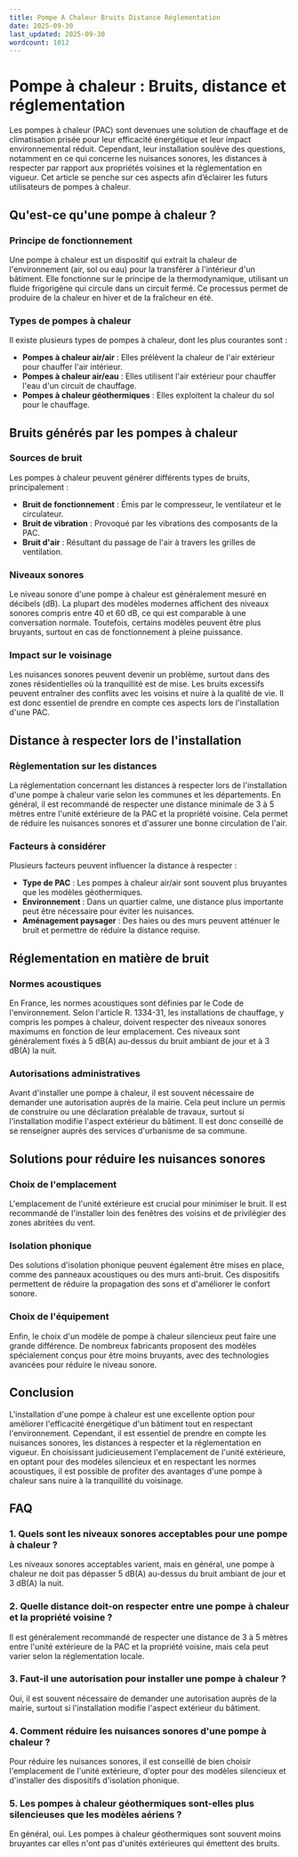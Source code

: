 ```yaml
---
title: Pompe A Chaleur Bruits Distance Réglementation
date: 2025-09-30
last_updated: 2025-09-30
wordcount: 1012
---
```


# Pompe à chaleur : Bruits, distance et réglementation

Les pompes à chaleur (PAC) sont devenues une solution de chauffage et de climatisation prisée pour leur efficacité énergétique et leur impact environnemental réduit. Cependant, leur installation soulève des questions, notamment en ce qui concerne les nuisances sonores, les distances à respecter par rapport aux propriétés voisines et la réglementation en vigueur. Cet article se penche sur ces aspects afin d’éclairer les futurs utilisateurs de pompes à chaleur.

## Qu'est-ce qu'une pompe à chaleur ?

### Principe de fonctionnement

Une pompe à chaleur est un dispositif qui extrait la chaleur de l'environnement (air, sol ou eau) pour la transférer à l'intérieur d'un bâtiment. Elle fonctionne sur le principe de la thermodynamique, utilisant un fluide frigorigène qui circule dans un circuit fermé. Ce processus permet de produire de la chaleur en hiver et de la fraîcheur en été.

### Types de pompes à chaleur

Il existe plusieurs types de pompes à chaleur, dont les plus courantes sont :

- **Pompes à chaleur air/air** : Elles prélèvent la chaleur de l'air extérieur pour chauffer l'air intérieur.
- **Pompes à chaleur air/eau** : Elles utilisent l'air extérieur pour chauffer l'eau d'un circuit de chauffage.
- **Pompes à chaleur géothermiques** : Elles exploitent la chaleur du sol pour le chauffage.

## Bruits générés par les pompes à chaleur

### Sources de bruit

Les pompes à chaleur peuvent générer différents types de bruits, principalement :

- **Bruit de fonctionnement** : Émis par le compresseur, le ventilateur et le circulateur.
- **Bruit de vibration** : Provoqué par les vibrations des composants de la PAC.
- **Bruit d'air** : Résultant du passage de l'air à travers les grilles de ventilation.

### Niveaux sonores

Le niveau sonore d'une pompe à chaleur est généralement mesuré en décibels (dB). La plupart des modèles modernes affichent des niveaux sonores compris entre 40 et 60 dB, ce qui est comparable à une conversation normale. Toutefois, certains modèles peuvent être plus bruyants, surtout en cas de fonctionnement à pleine puissance.

### Impact sur le voisinage

Les nuisances sonores peuvent devenir un problème, surtout dans des zones résidentielles où la tranquillité est de mise. Les bruits excessifs peuvent entraîner des conflits avec les voisins et nuire à la qualité de vie. Il est donc essentiel de prendre en compte ces aspects lors de l'installation d'une PAC.

## Distance à respecter lors de l'installation

### Règlementation sur les distances

La réglementation concernant les distances à respecter lors de l'installation d'une pompe à chaleur varie selon les communes et les départements. En général, il est recommandé de respecter une distance minimale de 3 à 5 mètres entre l'unité extérieure de la PAC et la propriété voisine. Cela permet de réduire les nuisances sonores et d'assurer une bonne circulation de l'air.

### Facteurs à considérer

Plusieurs facteurs peuvent influencer la distance à respecter :

- **Type de PAC** : Les pompes à chaleur air/air sont souvent plus bruyantes que les modèles géothermiques.
- **Environnement** : Dans un quartier calme, une distance plus importante peut être nécessaire pour éviter les nuisances.
- **Aménagement paysager** : Des haies ou des murs peuvent atténuer le bruit et permettre de réduire la distance requise.

## Réglementation en matière de bruit

### Normes acoustiques

En France, les normes acoustiques sont définies par le Code de l'environnement. Selon l'article R. 1334-31, les installations de chauffage, y compris les pompes à chaleur, doivent respecter des niveaux sonores maximums en fonction de leur emplacement. Ces niveaux sont généralement fixés à 5 dB(A) au-dessus du bruit ambiant de jour et à 3 dB(A) la nuit.

### Autorisations administratives

Avant d'installer une pompe à chaleur, il est souvent nécessaire de demander une autorisation auprès de la mairie. Cela peut inclure un permis de construire ou une déclaration préalable de travaux, surtout si l'installation modifie l'aspect extérieur du bâtiment. Il est donc conseillé de se renseigner auprès des services d'urbanisme de sa commune.

## Solutions pour réduire les nuisances sonores

### Choix de l'emplacement

L'emplacement de l'unité extérieure est crucial pour minimiser le bruit. Il est recommandé de l'installer loin des fenêtres des voisins et de privilégier des zones abritées du vent. 

### Isolation phonique

Des solutions d'isolation phonique peuvent également être mises en place, comme des panneaux acoustiques ou des murs anti-bruit. Ces dispositifs permettent de réduire la propagation des sons et d'améliorer le confort sonore.

### Choix de l'équipement

Enfin, le choix d'un modèle de pompe à chaleur silencieux peut faire une grande différence. De nombreux fabricants proposent des modèles spécialement conçus pour être moins bruyants, avec des technologies avancées pour réduire le niveau sonore.

## Conclusion

L'installation d'une pompe à chaleur est une excellente option pour améliorer l'efficacité énergétique d'un bâtiment tout en respectant l'environnement. Cependant, il est essentiel de prendre en compte les nuisances sonores, les distances à respecter et la réglementation en vigueur. En choisissant judicieusement l'emplacement de l'unité extérieure, en optant pour des modèles silencieux et en respectant les normes acoustiques, il est possible de profiter des avantages d'une pompe à chaleur sans nuire à la tranquillité du voisinage.

## FAQ

### 1. Quels sont les niveaux sonores acceptables pour une pompe à chaleur ?

Les niveaux sonores acceptables varient, mais en général, une pompe à chaleur ne doit pas dépasser 5 dB(A) au-dessus du bruit ambiant de jour et 3 dB(A) la nuit.

### 2. Quelle distance doit-on respecter entre une pompe à chaleur et la propriété voisine ?

Il est généralement recommandé de respecter une distance de 3 à 5 mètres entre l'unité extérieure de la PAC et la propriété voisine, mais cela peut varier selon la réglementation locale.

### 3. Faut-il une autorisation pour installer une pompe à chaleur ?

Oui, il est souvent nécessaire de demander une autorisation auprès de la mairie, surtout si l'installation modifie l'aspect extérieur du bâtiment.

### 4. Comment réduire les nuisances sonores d'une pompe à chaleur ?

Pour réduire les nuisances sonores, il est conseillé de bien choisir l'emplacement de l'unité extérieure, d'opter pour des modèles silencieux et d'installer des dispositifs d'isolation phonique.

### 5. Les pompes à chaleur géothermiques sont-elles plus silencieuses que les modèles aériens ?

En général, oui. Les pompes à chaleur géothermiques sont souvent moins bruyantes car elles n'ont pas d'unités extérieures qui émettent des bruits.
